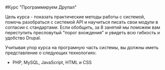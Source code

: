 #Курс "Программируем Друпал"

Цель курса - показать практические методы работы с системой, помочь разобраться с системой API и научиться писать свои модули в согласии с стандартами.
Если обобщить, за 8 занятий мы поможем вам переступить пресловутый "порог вхождения" и увидеть всю гибкость и удобство Drupal.

Учитывая упор курса на програмную часть системы, вы должны иметь представление о следующих технологиях:
 - PHP, MySQL, JavaScript, HTML и CSS

